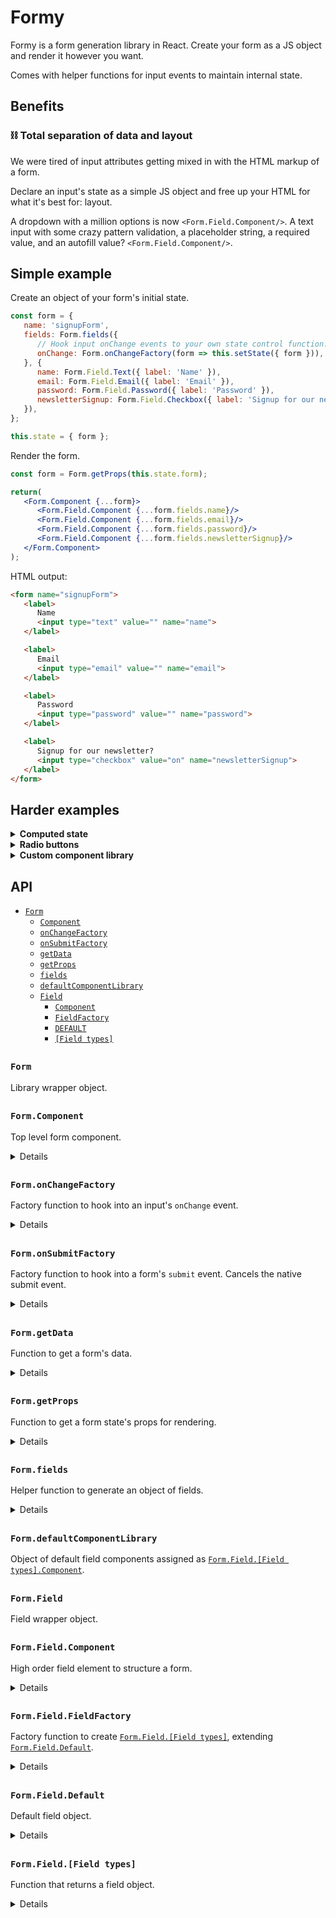 # Formy

Formy is a form generation library in React. Create your form as a JS object and render it however you want.

Comes with helper functions for input events to maintain internal state.

## Benefits

### ⛓ Total separation of data and layout

We were tired of input attributes getting mixed in with the HTML markup of a form.

Declare an input's state as a simple JS object and free up your HTML for what it's best for: layout.

A dropdown with a million options is now `<Form.Field.Component/>`. A text input with some crazy pattern validation, a placeholder string, a required value, and an autofill value? `<Form.Field.Component/>`.

## Simple example

Create an object of your form's initial state.
``` jsx
const form = {
   name: 'signupForm',
   fields: Form.fields({
      // Hook input onChange events to your own state control function.
      onChange: Form.onChangeFactory(form => this.setState({ form })),
   }, {
      name: Form.Field.Text({ label: 'Name' }),
      email: Form.Field.Email({ label: 'Email' }),
      password: Form.Field.Password({ label: 'Password' }),
      newsletterSignup: Form.Field.Checkbox({ label: 'Signup for our newsletter?' }),
   }),
};

this.state = { form };
```

Render the form.
``` jsx
const form = Form.getProps(this.state.form);

return(
   <Form.Component {...form}>
      <Form.Field.Component {...form.fields.name}/>
      <Form.Field.Component {...form.fields.email}/>
      <Form.Field.Component {...form.fields.password}/>
      <Form.Field.Component {...form.fields.newsletterSignup}/>
   </Form.Component>
);
```

HTML output:
``` HTML
<form name="signupForm">
   <label>
      Name
      <input type="text" value="" name="name">
   </label>

   <label>
      Email
      <input type="email" value="" name="email">
   </label>

   <label>
      Password
      <input type="password" value="" name="password">
   </label>

   <label>
      Signup for our newsletter?
      <input type="checkbox" value="on" name="newsletterSignup">
   </label>
</form>
```

## Harder examples

<details>
   <summary><strong>Computed state</strong></summary>

   In Formy you can define input state as relative values to other properties in a form.

   ``` jsx
   const form = {
      name: 'signupForm',
      fields: Form.fields({
         onChange: Form.onChangeFactory(form => this.updateForm(form)),
      }, {
         newsletterSignup: Form.Field.Checkbox({label: 'Signup for our newsletter?'}),
         email: Form.Field.Text({
            label: 'Email',
            disabled: form => !form.newsletterSignup.checked,
         }),
      }),
   };
   ```

   In this example, the email address input is disabled _only_ if the checkbox isn't checked. Normally to achieve this you would need to add javascript outside of a form's HTML markup. This is problematic though, since you now have two sources of form state: your declarative form data written as HTML attributes and your imperative form data written in JS as hooks from input events.

   Formy combines computed state and static state all in the same initial `form` object, keeping your data contained and easy to understand.

   To create a computed state value, pass in a function as an input's property value. On render, Formy calls the function and passes in the current `form` object and `fieldKey` string. This allows you to return a rendered value relative to all available data in the form.
</details>

<details>
   <summary><strong>Radio buttons</strong></summary>

   Group radio buttons as an array in the `radios` property of a `RadioGroup` object. In this example, `'burrito'` is the default selected value.
   ``` jsx
   const form = {
      name: 'thingsYouLike',
      fields: Form.fields({
         onChange: Form.onChangeFactory(form => this.updateForm(form)),
      }, {
         faveFood: Form.Field.RadioGroup({
            value: 'burrito',
            radios: [
               Form.Field.Radio({ label: 'Burrito', value: 'burrito' }),
               Form.Field.Radio({ label: 'Pasta', value: 'pasta' }),
            ],
         }),
      }),
   };
   ```

   Render the `RadioGroup` as a single component.
   ``` jsx
   const form = Form.getProps(this.state.form);

   return(
      <Form.Component {...form}>
         <Form.Field.Component {...form.fields.faveFood}/>
      </Form.Component>
   );
   ```

   This groups the radio buttons in a `fieldset` element, rendering the radio buttons in the order they're declared in the initial `radios` array.
   ``` HTML
   <form name="signupForm">
      <fieldset>
         <label>
            Burrito
            <input type="radio" value="burrito" name="faveFood">
         </label>

         <label>
            Pasta
            <input type="radio" value="pasta" name="faveFood">
         </label>
      </fieldset>
   </form>
   ```
</details>

<details>
   <summary><strong>Custom component library</strong></summary>

   Custom components are a necessity for adding default styles and custom html to a form field.

   When a field is rendered, it's component is retrieved by accessing its `componentLibrary` property and retrieving the component associated with its `type` property. Here's an example of a custom component library extending Formy's [`Form.defaultComponentLibrary`](#formdefaultcomponentlibrary):

   ```jsx
   const customComponentLibrary = {
      ...Form.defaultComponentLibrary,
      ...{
         Text: props => (
            <label>
               <marquee>🌀🌐🌀{props.label}🌀🌐🌀</marquee>
               <input
                  type={props.type}
                  checked={props.checked}
                  value={props.value}
                  name={props.name}
                  disabled={props.disabled}
                  required={props.required}
                  placeholder={props.placeholder}
                  onChange={props.onChange}
               />
            </label>
         ),
      },
   };
   ```

   You can add a default `componentLibrary` property to every field in a form with the [`Form.fields`](#formfields) function:

   ```jsx
   const form = {
      onSubmit: Form.onSubmitFactory(data => this.submitForm(data)),
      fields: Form.fields({
         onChange: Form.onChangeFactory(form => this.setState({ form })),
         componentLibrary: customComponentLibrary,
      }, {
         text: Form.Field.Text({
            label: 'Whoah this is a seriously crazy custom component',
         }),
         checkbox: Form.Field.Checkbox({
            label: 'This is a default component',
         })
      }),
   };
   ```

   If a `componentLibrary` property isn't set in a `Form.fields` function, the [`Form.defaultComponentLibrary`](#formdefaultcomponentlibrary) is set as a default value.

   If you have a super special field that you want to render with a custom component, while not setting a whole new component library for all fields, you can add the `componentLibrary` property to a specific field object in the [`Form.fields`](#formfields) function:

   ```jsx
   const form = {
      onSubmit: Form.onSubmitFactory(data => this.submitForm(data)),
      fields: Form.fields({
         onChange: Form.onChangeFactory(form => this.setState({ form })),
      }, {
         text: Form.Field.Text({
            label: 'Whoah this is a seriously crazy custom component',
            componentLibrary: customComponentLibrary,
         }),
         checkbox: Form.Field.Checkbox({
            label: 'This is a default component',
         })
      }),
   };
   ```

</details>

## API

- [`Form`](#form)
  - [`Component`](#formcomponent)
  - [`onChangeFactory`](#formonchangefactory)
  - [`onSubmitFactory`](#formonsubmitfactory)
  - [`getData`](#formgetdata)
  - [`getProps`](#formgetprops)
  - [`fields`](#formfields)
  - [`defaultComponentLibrary`](#formdefaultcomponentlibrary)
  - [`Field`](#formfield)
    - [`Component`](#formfieldcomponent)
    - [`FieldFactory`](#formfieldfieldfactory)
    - [`DEFAULT`](#formfielddefault)
    - [`[Field types]`](#formfieldfield-types)

##

### `Form`

Library wrapper object.

##

### `Form.Component`

Top level form component.

<details>

   #### Props

   A [`Form.getProps`](#formgetprops) return value.

   #### Returns

   ```jsx
   <form
      name={props.name}
      onSubmit={props.onSubmit}
   >
      {props.children}
   </form>
   ```
</details>

##

### `Form.onChangeFactory`

Factory function to hook into an input's `onChange` event.

<details>

   #### Parameters

   | Name | Type | Description |
   | - | - | - |
   | callbackFn | Function | Function to call in an `onChange` event. When called, it passes in the new form state object as a parameter.
</details>

##

### `Form.onSubmitFactory`

Factory function to hook into a form's `submit` event. Cancels the native submit event.

<details>

   #### Parameters

   | Name | Type | Description |
   | - | - | - |
   | callbackFn | Function | Function to call in a `submit` event. When called, it passes in the form's data object as a parameter.
</details>

##

### `Form.getData`

Function to get a form's data.

<details>

   #### Parameters

   | Name | Type | Description |
   | - | - | - |
   | form | Object | Form props
</details>

##

### `Form.getProps`

Function to get a form state's props for rendering.

<details>

   #### Parameters

   | Name | Type | Description |
   | - | - | - |
   | form | Object | Form state
</details>

##

### `Form.fields`

Helper function to generate an object of fields.

<details>

   #### Parameters

   | Name | Type | Description |
   | - | - | - |
   | defaults | Object | Object of values to assign to every field
   | fields | Object | Object of fields

   #### Returns

   | Name | Type | Description |
   | - | - | - |
   | fields | Object | The fields object, with every field now containing all the `default` values as well a `name` property with the value being the field object's key.

   #### Example

   ``` jsx
   Form.fields({
      onChange: event => {},
   }, {
      phone: {},
      email: {},
   })

   /*
   {
      phone: {
         name: phone,
         onChange: event => {},
      },

      email: {
         name: email,
         onChange: event => {},
      }
   }
   */
   ```
</details>

##

### `Form.defaultComponentLibrary`

Object of default field components assigned as [`Form.Field.[Field types].Component`](#formfieldfield-types).

##

### `Form.Field`

Field wrapper object.

##

### `Form.Field.Component`

High order field element to structure a form.

<details>

   #### Props

   A `field` object of a [`Form.getProps`](#formgetprops) return value.

   #### Returns

   ``` jsx
   <props.component {...props}/>
   ```
</details>

##

### `Form.Field.FieldFactory`

Factory function to create [`Form.Field.[Field types]`](#formfieldfield-types), extending [`Form.Field.Default`](#formfielddefault).

<details>

   #### Parameters

   | Name | Type | Description |
   | - | - | - |
   | typeDefaults | Object | Object to extend `Form.Field.Default` with
</details>

##

### `Form.Field.Default`

Default field object.

<details>

   ``` jsx
   {
      value: '',
      label: '',
      disabled: false,
      type: 'Default',
   }
   ```
</details>

##

### `Form.Field.[Field types]`

Function that returns a field object.

<details>

   #### Parameters

   | Name | Type | Description |
   | - | - | - |
   | instanceDefaults | Object | Instance defaults to extend the type's default values with

   #### Field types

   ``` jsx
   FormField.Text = FormField.FieldFactory({
     placeHolder: '',
     required: false,
     type: 'Text',
   });

   FormField.Email = FormField.FieldFactory({
      placeHolder: '',
      required: false,
      type: 'Email',
   });

   FormField.Password = FormField.FieldFactory({
      placeHolder: '',
      required: false,
      type: 'Password',
   });

   FormField.Number = FormField.FieldFactory({
      placeHolder: '' ,
      required: false,
      type: 'Number',
   });

   FormField.TextArea = FormField.FieldFactory({
      placeHolder: '',
      required: false,
      type: 'TextArea',
   });

   FormField.Checkbox = FormField.FieldFactory({
      value: 'on',
      checked: false,
      required: false,
      type: 'Checkbox',
   });

   FormField.Radio = FormField.FieldFactory({
      value: 'on',
      checked: false,
      required: false,
      type: 'Radio',
   });

   FormField.Radiogroup = FormField.FieldFactory({
      radios: [],
      type: 'Radiogroup',
   });
   ```

   #### Example

   ``` jsx
   Form.Field.Text()

   /*
   {
      value: '',
      label: '',
      disabled: false,
      placeHolder: '',
      required: false,
      type: 'Text',
   }
   */

   Form.Field.Text({ label: 'First name' })

   /*
   {
      value: '',
      label: 'First name',
      disabled: false,
      placeHolder: '',
      required: false,
      type: 'Text',
   }
   */
   ```
</details>